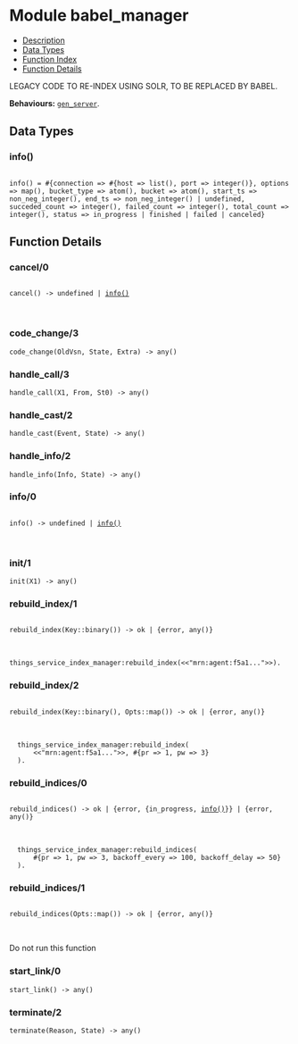 

# Module babel_manager #
* [Description](#description)
* [Data Types](#types)
* [Function Index](#index)
* [Function Details](#functions)

LEGACY CODE TO RE-INDEX USING SOLR, TO BE REPLACED BY BABEL.

__Behaviours:__ [`gen_server`](gen_server.md).

<a name="types"></a>

## Data Types ##


<a name="info()"></a>


### info() ###


<pre><code>
info() = #{connection =&gt; #{host =&gt; list(), port =&gt; integer()}, options =&gt; map(), bucket_type =&gt; atom(), bucket =&gt; atom(), start_ts =&gt; non_neg_integer(), end_ts =&gt; non_neg_integer() | undefined, succeded_count =&gt; integer(), failed_count =&gt; integer(), total_count =&gt; integer(), status =&gt; in_progress | finished | failed | canceled}
</code></pre>


<a name="functions"></a>

## Function Details ##

<a name="cancel-0"></a>

### cancel/0 ###

<pre><code>
cancel() -&gt; undefined | <a href="#type-info">info()</a>
</code></pre>
<br />

<a name="code_change-3"></a>

### code_change/3 ###

`code_change(OldVsn, State, Extra) -> any()`

<a name="handle_call-3"></a>

### handle_call/3 ###

`handle_call(X1, From, St0) -> any()`

<a name="handle_cast-2"></a>

### handle_cast/2 ###

`handle_cast(Event, State) -> any()`

<a name="handle_info-2"></a>

### handle_info/2 ###

`handle_info(Info, State) -> any()`

<a name="info-0"></a>

### info/0 ###

<pre><code>
info() -&gt; undefined | <a href="#type-info">info()</a>
</code></pre>
<br />

<a name="init-1"></a>

### init/1 ###

`init(X1) -> any()`

<a name="rebuild_index-1"></a>

### rebuild_index/1 ###

<pre><code>
rebuild_index(Key::binary()) -&gt; ok | {error, any()}
</code></pre>
<br />

`things_service_index_manager:rebuild_index(<<"mrn:agent:f5a1...">>).`

<a name="rebuild_index-2"></a>

### rebuild_index/2 ###

<pre><code>
rebuild_index(Key::binary(), Opts::map()) -&gt; ok | {error, any()}
</code></pre>
<br />


```
  things_service_index_manager:rebuild_index(
      <<"mrn:agent:f5a1...">>, #{pr => 1, pw => 3}
  ).
```

<a name="rebuild_indices-0"></a>

### rebuild_indices/0 ###

<pre><code>
rebuild_indices() -&gt; ok | {error, {in_progress, <a href="#type-info">info()</a>}} | {error, any()}
</code></pre>
<br />


```
  things_service_index_manager:rebuild_indices(
      #{pr => 1, pw => 3, backoff_every => 100, backoff_delay => 50}
  ).
```

<a name="rebuild_indices-1"></a>

### rebuild_indices/1 ###

<pre><code>
rebuild_indices(Opts::map()) -&gt; ok | {error, any()}
</code></pre>
<br />

Do not run this function

<a name="start_link-0"></a>

### start_link/0 ###

`start_link() -> any()`

<a name="terminate-2"></a>

### terminate/2 ###

`terminate(Reason, State) -> any()`

